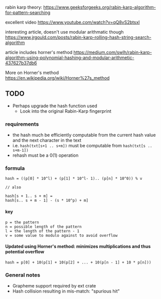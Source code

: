 rabin karp theory:
https://www.geeksforgeeks.org/rabin-karp-algorithm-for-pattern-searching

excellent video
https://www.youtube.com/watch?v=qQ8vS2btsxI

interesting article, doesn't use modular arithmatic though
https://www.jrgould.com/posts/rabin-karp-rolling-hash-string-search-algorithm

article includes horner's method
https://medium.com/swlh/rabin-karp-algorithm-using-polynomial-hashing-and-modular-arithmetic-437627b37db6

More on Horner's method
https://en.wikipedia.org/wiki/Horner%27s_method

## TODO
- Perhaps upgrade the hash function used
  - Look into the original Rabin-Karp fingerprint

### requirements
- the hash much be efficiently computable from the current hash value and the next character in the text
- i.e.
`hash(txt[s+1 .. s+m])` 
must be computable from 
`hash(txt[s .. s+m-1])`
- rehash must be a 0(1) operation

### formula
```
hash = ((p[0] * 10^l) + (p[1] * 10^l- 1).. (p[n] * 10^0)) % v

// also

hash[s + 1.. s + m] = 
hash[s.. s + m - 1] - (s * 10^p) + m] 
```
#### key
```
p = the pattern
n = possible length of the pattern
l = the length of the pattern - 1
v = some value to modulo against to avoid overflow
```

#### Updated using Horner's method: minimizes multiplications and thus potential overflow

```
hash = p[0] + 10(p[1] + 10(p[2] + ... + 10(p[n - 1] + 10 * p[n]))
```

### General notes
- Grapheme support required by ext crate
- Hash collision resulting in mis-match: "spurious hit"